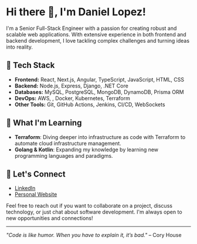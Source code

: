 # Hi there 👋, I'm Daniel Lopez!

I'm a Senior Full-Stack Engineer with a passion for creating robust and scalable web applications. With extensive experience in both frontend and backend development, I love tackling complex challenges and turning ideas into reality.

## 🔧 Tech Stack
- **Frontend:** React, Next.js, Angular, TypeScript, JavaScript, HTML, CSS
- **Backend:** Node.js, Express, Django, .NET Core
- **Databases:** MySQL, PostgreSQL, MongoDB, DynamoDB, Prisma ORM
- **DevOps:** AWS, , Docker, Kubernetes, Terraform
- **Other Tools:** Git, GitHub Actions, Jenkins, CI/CD, WebSockets

## 🧠 What I'm Learning
- **Terraform**: Diving deeper into infrastructure as code with Terraform to automate cloud infrastructure management.
- **Golang & Kotlin**: Expanding my knowledge by learning new programming languages and paradigms.

## 🤝 Let's Connect
- [LinkedIn](https://www.linkedin.com/in/dlopez-software-engineer)
- [Personal Website](https://daniellopez.vercel.app)

Feel free to reach out if you want to collaborate on a project, discuss technology, or just chat about software development. I'm always open to new opportunities and connections!

---

_"Code is like humor. When you have to explain it, it’s bad."_ – Cory House

